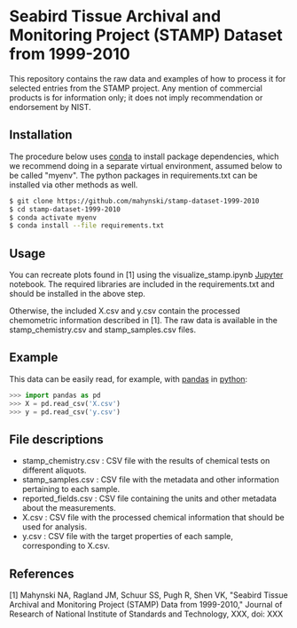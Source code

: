 Seabird Tissue Archival and Monitoring Project (STAMP) Dataset from 1999-2010
============

This repository contains the raw data and examples of how to process it for selected entries from the STAMP project.
Any mention of commercial products is for information only; it does not imply recommendation or endorsement by NIST.

## Installation

The procedure below uses [conda](https://conda.io/projects/conda/en/latest/index.html) to install package dependencies, which we recommend doing in a separate virtual environment, assumed below to be called "myenv". The python packages in requirements.txt can be installed via other methods as well.

~~~ bash
$ git clone https://github.com/mahynski/stamp-dataset-1999-2010
$ cd stamp-dataset-1999-2010
$ conda activate myenv
$ conda install --file requirements.txt
~~~

## Usage

You can recreate plots found in [1] using the visualize_stamp.ipynb [Jupyter](https://jupyter.org/) notebook.  The required libraries are included in the requirements.txt and should be installed in the above step.

Otherwise, the included X.csv and y.csv contain the processed chemometric information described in [1].  The raw data is available in the stamp_chemistry.csv and stamp_samples.csv files.

## Example

This data can be easily read, for example, with [pandas](https://pandas.pydata.org/) in [python](https://www.python.org/):

~~~python
>>> import pandas as pd
>>> X = pd.read_csv('X.csv')
>>> y = pd.read_csv('y.csv')
~~~

## File descriptions

* stamp_chemistry.csv : CSV file with the results of chemical tests on different aliquots.
* stamp_samples.csv : CSV file with the metadata and other information pertaining to each sample.
* reported_fields.csv : CSV file containing the units and other metadata about the measurements.
* X.csv : CSV file with the processed chemical information that should be used for analysis.
* y.csv : CSV file with the target properties of each sample, corresponding to X.csv.

## References

[1] Mahynski NA, Ragland JM, Schuur SS, Pugh R, Shen VK, "Seabird Tissue Archival and Monitoring Project (STAMP) Data from 1999-2010," Journal of Research of National Institute of Standards and Technology, XXX, doi: XXX
